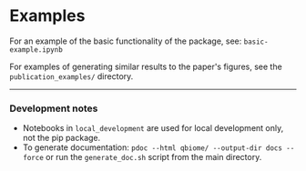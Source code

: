 # Examples

For an example of the basic functionality of the package, see: `basic-example.ipynb`

For examples of generating similar results to the paper's figures, see the `publication_examples/` directory.



----
### Development notes

- Notebooks in `local_development` are used for local development only, not the pip package.
- To generate documentation: `pdoc --html qbiome/ --output-dir docs --force` or run the `generate_doc.sh` script from the main directory.
